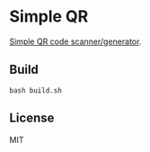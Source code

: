 # Simple QR

[Simple QR code scanner/generator](https://marmooo.github.io/simpe-QR/).

## Build

```
bash build.sh
```

## License

MIT
